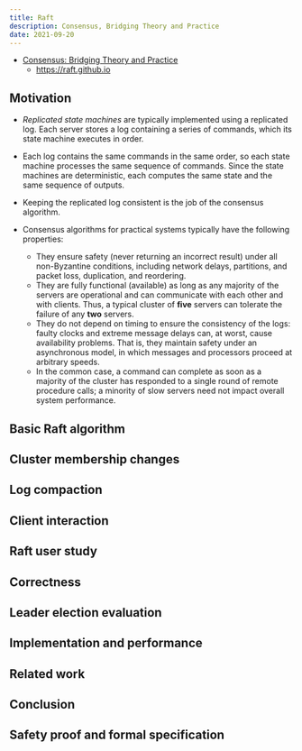 ```yaml
---
title: Raft
description: Consensus, Bridging Theory and Practice
date: 2021-09-20
---
```


* [Consensus: Bridging Theory and Practice](https://github.com/ongardie/dissertation)
  - https://raft.github.io

## Motivation

* *Replicated state machines* are typically implemented using
  a replicated log. Each server stores a log containing a
  series of commands, which its state machine executes in order.
* Each log contains the same commands in the same order,
  so each state machine processes the same sequence of commands.
  Since the state machines are deterministic, each computes the
  same state and the same sequence of outputs.
* Keeping the replicated log consistent is the job
  of the consensus algorithm.

* Consensus algorithms for practical systems
  typically have the following properties:
  - They ensure safety (never returning an incorrect result)
    under all non-Byzantine conditions, including network
    delays, partitions, and packet loss,
    duplication, and reordering.
  - They are fully functional (available) as long as
    any majority of the servers are operational and can
    communicate with each other and with clients. Thus,
    a typical cluster of **five** servers can tolerate
    the failure of any **two** servers.
  - They do not depend on timing to ensure the consistency
    of the logs: faulty clocks and extreme message delays
    can, at worst, cause availability problems.
    That is, they maintain safety under an asynchronous
    model, in which messages and processors proceed at
    arbitrary speeds.
  - In the common case, a command can complete as soon
    as a majority of the cluster has responded to a
    single round of remote procedure calls; a minority
    of slow servers need not impact
    overall system performance.

## Basic Raft algorithm

## Cluster membership changes

## Log compaction

## Client interaction

## Raft user study

## Correctness

## Leader election evaluation

## Implementation and performance

## Related work

## Conclusion

## Safety proof and formal specification
